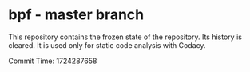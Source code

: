 # bpf - master branch

This repository contains the frozen state of the repository.
Its history is cleared. It is used only for static code
analysis with Codacy.

Commit Time: 1724287658